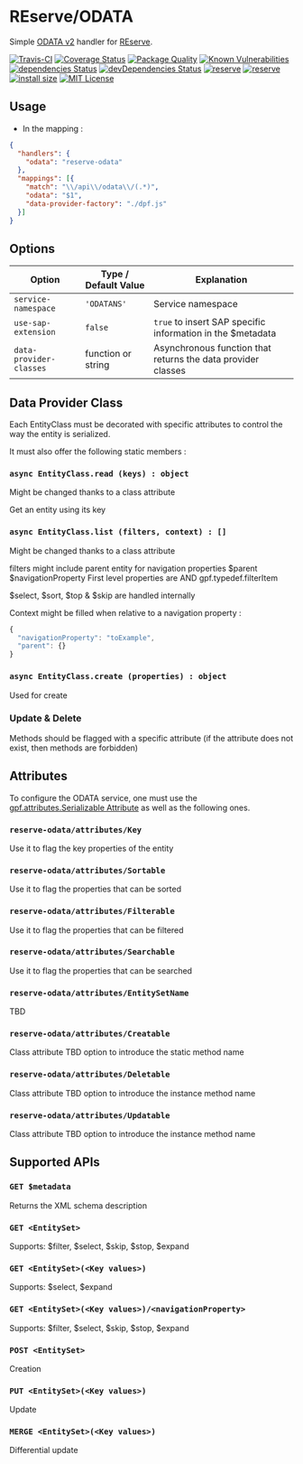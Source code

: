 # REserve/**ODATA**
Simple [ODATA v2](https://www.odata.org/documentation/odata-version-2-0/) handler for [REserve](https://npmjs.com/package/reserve).

[![Travis-CI](https://travis-ci.org/ArnaudBuchholz/reserve-odata.svg?branch=master)](https://travis-ci.org/ArnaudBuchholz/reserve-odata#)
[![Coverage Status](https://coveralls.io/repos/github/ArnaudBuchholz/reserve-odata/badge.svg?branch=master)](https://coveralls.io/github/ArnaudBuchholz/reserve-odata?branch=master)
[![Package Quality](https://npm.packagequality.com/shield/reserve-odata.svg)](https://packagequality.com/#?package=reserve-odata)
[![Known Vulnerabilities](https://snyk.io/test/github/ArnaudBuchholz/reserve-odata/badge.svg?targetFile=package.json)](https://snyk.io/test/github/ArnaudBuchholz/reserve-odata?targetFile=package.json)
[![dependencies Status](https://david-dm.org/ArnaudBuchholz/reserve-odata/status.svg)](https://david-dm.org/ArnaudBuchholz/reserve-odata)
[![devDependencies Status](https://david-dm.org/ArnaudBuchholz/reserve-odata/dev-status.svg)](https://david-dm.org/ArnaudBuchholz/reserve-odata?type=dev)
[![reserve](https://badge.fury.io/js/reserve-odata.svg)](https://www.npmjs.org/package/reserve-odata)
[![reserve](http://img.shields.io/npm/dm/reserve-odata.svg)](https://www.npmjs.org/package/reserve-odata)
[![install size](https://packagephobia.now.sh/badge?p=reserve-odata)](https://packagephobia.now.sh/result?p=reserve-odata)
[![MIT License](https://img.shields.io/badge/License-MIT-yellow.svg)](https://opensource.org/licenses/MIT)

## Usage

* In the mapping :
```json
{
  "handlers": {
    "odata": "reserve-odata"
  },
  "mappings": [{
    "match": "\\/api\\/odata\\/(.*)",
    "odata": "$1",
    "data-provider-factory": "./dpf.js"
  }]
}
```

## Options

| Option | Type / Default Value | Explanation |
|---|---|---|
| `service-namespace` | `'ODATANS'` | Service namespace |
| `use-sap-extension` | `false` | `true` to insert SAP specific information in the $metadata |
| `data-provider-classes` | function or string | Asynchronous function that returns the data provider classes |

## Data Provider Class

Each EntityClass must be decorated with specific attributes to control the way the entity is serialized.

It must also offer the following static members :

### `async EntityClass.read (keys) : object`

Might be changed thanks to a class attribute

Get an entity using its key

### `async EntityClass.list (filters, context) : []`

Might be changed thanks to a class attribute

filters might include parent entity for navigation properties
$parent
$navigationProperty
First level properties are AND gpf.typedef.filterItem

$select, $sort, $top & $skip are handled internally

Context might be filled when relative to a navigation property :
```javascript
{
  "navigationProperty": "toExample",
  "parent": {}
}
```

### `async EntityClass.create (properties) : object`

Used for create

### Update & Delete

Methods should be flagged with a specific attribute (if the attribute does not exist, then methods are forbidden)

## Attributes

To configure the ODATA service, one must use the [gpf.attributes.Serializable Attribute](https://arnaudbuchholz.github.io/gpf/doc/gpf.attributes.Serializable.html) as well as the following ones.

### `reserve-odata/attributes/Key`

Use it to flag the key properties of the entity

### `reserve-odata/attributes/Sortable`

Use it to flag the properties that can be sorted

### `reserve-odata/attributes/Filterable`

Use it to flag the properties that can be filtered

### `reserve-odata/attributes/Searchable`

Use it to flag the properties that can be searched

### `reserve-odata/attributes/EntitySetName`

TBD

### `reserve-odata/attributes/Creatable`

Class attribute
TBD option to introduce the static method name

### `reserve-odata/attributes/Deletable`

Class attribute
TBD option to introduce the instance method name

### `reserve-odata/attributes/Updatable`

Class attribute
TBD option to introduce the instance method name

## Supported APIs

### `GET $metadata`

Returns the XML schema description

### `GET <EntitySet>`

Supports: $filter, $select, $skip, $stop, $expand

### `GET <EntitySet>(<Key values>)`

Supports: $select, $expand

### `GET <EntitySet>(<Key values>)/<navigationProperty>`

Supports: $filter, $select, $skip, $stop, $expand

### `POST <EntitySet>`

Creation

### `PUT <EntitySet>(<Key values>)`

Update

### `MERGE <EntitySet>(<Key values>)`

Differential update

